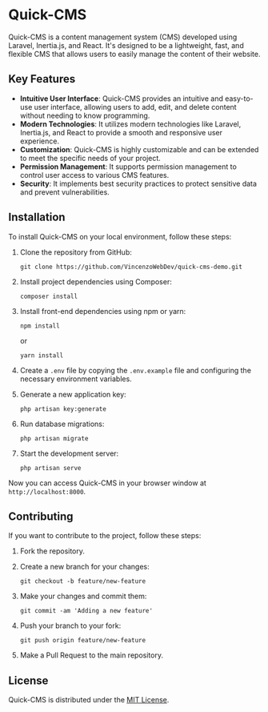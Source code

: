 # Quick-CMS

Quick-CMS is a content management system (CMS) developed using Laravel, Inertia.js, and React. It's designed to be a lightweight, fast, and flexible CMS that allows users to easily manage the content of their website.

## Key Features

-   **Intuitive User Interface**: Quick-CMS provides an intuitive and easy-to-use user interface, allowing users to add, edit, and delete content without needing to know programming.
-   **Modern Technologies**: It utilizes modern technologies like Laravel, Inertia.js, and React to provide a smooth and responsive user experience.
-   **Customization**: Quick-CMS is highly customizable and can be extended to meet the specific needs of your project.
-   **Permission Management**: It supports permission management to control user access to various CMS features.
-   **Security**: It implements best security practices to protect sensitive data and prevent vulnerabilities.

## Installation

To install Quick-CMS on your local environment, follow these steps:

1. Clone the repository from GitHub:

    ```
    git clone https://github.com/VincenzoWebDev/quick-cms-demo.git
    ```

2. Install project dependencies using Composer:

    ```
    composer install
    ```

3. Install front-end dependencies using npm or yarn:

    ```
    npm install
    ```

    or

    ```
    yarn install
    ```

4. Create a `.env` file by copying the `.env.example` file and configuring the necessary environment variables.

5. Generate a new application key:

    ```
    php artisan key:generate
    ```

6. Run database migrations:

    ```
    php artisan migrate
    ```

7. Start the development server:

    ```
    php artisan serve
    ```

Now you can access Quick-CMS in your browser window at `http://localhost:8000`.

## Contributing

If you want to contribute to the project, follow these steps:

1. Fork the repository.
2. Create a new branch for your changes:

    ```
    git checkout -b feature/new-feature
    ```

3. Make your changes and commit them:

    ```
    git commit -am 'Adding a new feature'
    ```

4. Push your branch to your fork:

    ```
    git push origin feature/new-feature
    ```

5. Make a Pull Request to the main repository.

## License

Quick-CMS is distributed under the [MIT License](https://opensource.org/licenses/MIT).
